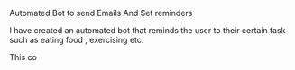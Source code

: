 Automated Bot to send Emails And Set reminders

I have created an automated bot that reminds the user to their certain task such as eating food , exercising etc.

This co
